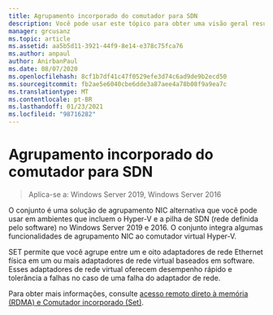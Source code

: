 ```yaml
---
title: Agrupamento incorporado do comutador para SDN
description: Você pode usar este tópico para obter uma visão geral resumida do conjunto de equipes inseridas no Windows Server 2019 e 2016.
manager: grcusanz
ms.topic: article
ms.assetid: aa5b5d11-3921-44f9-8e14-e378c75fca76
ms.author: anpaul
author: AnirbanPaul
ms.date: 08/07/2020
ms.openlocfilehash: 8cf1b7df41c47f0529efe3d74c6ad9de9b2ecd50
ms.sourcegitcommit: fb2ae5e6040cbe6dde3a87aee4a78b08f9a9ea7c
ms.translationtype: MT
ms.contentlocale: pt-BR
ms.lasthandoff: 01/23/2021
ms.locfileid: "98716282"
---
```

# <a name="switch-embedded-teaming-for-sdn"></a>Agrupamento incorporado do comutador para SDN

>Aplica-se a: Windows Server 2019, Windows Server 2016

O conjunto é uma solução de agrupamento NIC alternativa que você pode usar em ambientes que incluem o Hyper-V e a pilha de SDN (rede definida pelo software) no Windows Server 2019 e 2016. O conjunto integra algumas funcionalidades de agrupamento NIC ao comutador virtual Hyper-V.

SET permite que você agrupe entre um e oito adaptadores de rede Ethernet física em um ou mais adaptadores de rede virtual baseados em software. Esses adaptadores de rede virtual oferecem desempenho rápido e tolerância a falhas no caso de uma falha do adaptador de rede.

Para obter mais informações, consulte [acesso remoto direto à memória (RDMA) e Comutador incorporado (Set)](../../../virtualization//hyper-v-virtual-switch/RDMA-and-Switch-Embedded-Teaming.md).
